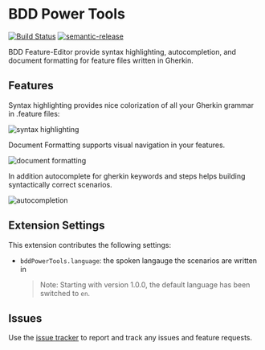 # BDD Power Tools

[![Build Status](https://dev.azure.com/bddpowertools/bddpowertools/_apis/build/status/iteratec.bdd-power-tools?branchName=master)](https://dev.azure.com/bddpowertools/bddpowertools/_build/latest?definitionId=1&branchName=master)
[![semantic-release](https://img.shields.io/badge/%20%20%F0%9F%93%A6%F0%9F%9A%80-semantic--release-e10079.svg)](https://github.com/semantic-release/semantic-release)

BDD Feature-Editor provide syntax highlighting, autocompletion, and document formatting for feature files written in Gherkin.

## Features

Syntax highlighting provides nice colorization of all your Gherkin grammar in .feature files:

![syntax highlighting](https://github.com/iteratec/bdd-power-tools/raw/master/media/syntaxhighlighting.png)

Document Formatting supports visual navigation in your features.

![document formatting](https://github.com/iteratec/bdd-power-tools/raw/master/media/FormatDocument.gif)

In addition autocomplete for gherkin keywords and steps helps building syntactically correct scenarios.

![autocompletion](https://github.com/iteratec/bdd-power-tools/raw/master/media/Autocomplete.gif)

## Extension Settings

This extension contributes the following settings:

-   `bddPowerTools.language`: the spoken langauge the scenarios are written in
    > Note: Starting with version 1.0.0, the default language has been switched to `en`.

## Issues

Use the [issue tracker](https://github.com/iteratec/bdd-power-tools/issues) to report and track any issues and feature requests.
